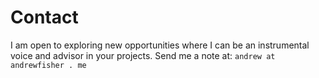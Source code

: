# Contact
I am open to exploring new opportunities where I can be an instrumental voice and advisor in your projects. Send me a note at:
```andrew at andrewfisher . me```